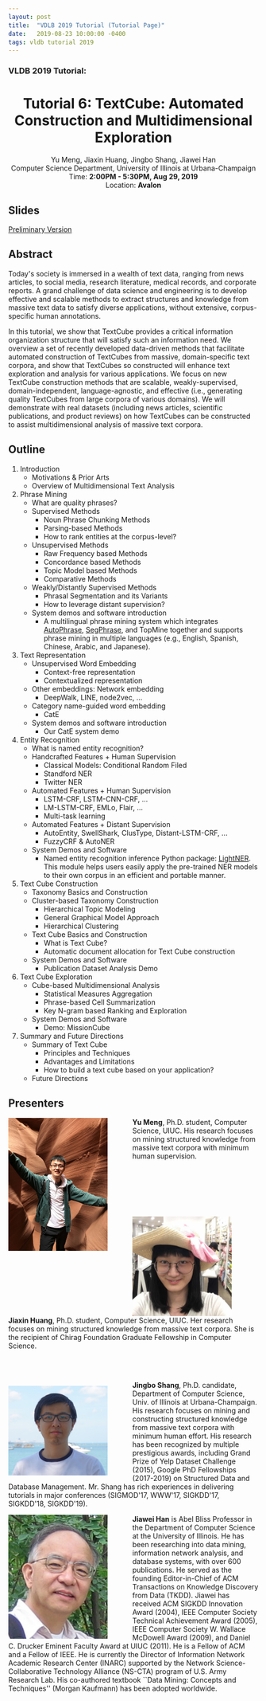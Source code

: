 ```yaml
---
layout: post
title:  "VDLB 2019 Tutorial (Tutorial Page)"
date:   2019-08-23 10:00:00 -0400
tags: vldb tutorial 2019
---
```


### VLDB 2019 Tutorial:
<center>
<h1>
Tutorial 6: TextCube: Automated Construction and Multidimensional Exploration
</h1>
Yu Meng, Jiaxin Huang, Jingbo Shang, Jiawei Han<br/>
Computer Science Department, University of Illinois at Urbana-Champaign<br/>
Time: <b>2:00PM - 5:30PM, Aug 29, 2019</b><br/>
Location: <b>Avalon</b><br/>
</center>

## Slides

[Preliminary Version](https://www.dropbox.com/s/gbqd83zocy2szph/VLDB%2719%20tutorial.pdf?dl=1)

## Abstract

Today's society is immersed in a wealth of text data, ranging from news articles, to social media, research literature, medical records, and corporate reports. A grand challenge of data science and engineering is to develop effective and scalable methods to extract structures and knowledge from massive text data to satisfy diverse applications, without extensive, corpus-specific human annotations. 

In this tutorial, we show that TextCube provides a critical information organization structure that will satisfy such an information need. We overview a set of recently developed data-driven methods that facilitate automated construction of TextCubes from massive, domain-specific text corpora, and show that TextCubes so constructed will enhance text exploration and analysis for various applications. We focus on new TextCube construction methods that are scalable, weakly-supervised, domain-independent, language-agnostic, and effective (i.e., generating quality TextCubes from large corpora of various domains). We will demonstrate with real datasets (including news articles, scientific publications, and product reviews) on how TextCubes can be constructed to assist multidimensional analysis of massive text corpora.


## Outline

1. Introduction
    - Motivations & Prior Arts
    - Overview of Multidimensional Text Analysis
2. Phrase Mining
    - What are quality phrases?
    - Supervised Methods
        * Noun Phrase Chunking Methods
        * Parsing-based Methods
        * How to rank entities at the corpus-level?
    - Unsupervised Methods
        * Raw Frequency based Methods
        * Concordance based Methods
        * Topic Model based Methods
        * Comparative Methods
    - Weakly/Distantly Supervised Methods
        * Phrasal Segmentation and its Variants
        * How to leverage distant supervision?
    - System demos and software introduction
        * A multilingual phrase mining system which integrates [AutoPhrase](https://github.com/shangjingbo1226/AutoPhrase), [SegPhrase](https://github.com/shangjingbo1226/SegPhrase), and TopMine together and supports phrase mining in multiple languages (e.g., English, Spanish, Chinese, Arabic, and Japanese).
3. Text Representation
    - Unsupervised Word Embedding
        * Context-free representation
        * Contextualized representation
    - Other embeddings: Network embedding
        * DeepWalk, LINE, node2vec, ...
    - Category name-guided word embedding
        * CatE
    - System demos and software introduction
        * Our CatE system demo
4. Entity Recognition
    - What is named entity recognition?
    - Handcrafted Features + Human Supervision
        * Classical Models: Conditional Random Filed
        * Standford NER
        * Twitter NER
    - Automated Features + Human Supervision
        * LSTM-CRF, LSTM-CNN-CRF, ...
        * LM-LSTM-CRF, EMLo, Flair, ...
        * Multi-task learning
    - Automated Features + Distant Supervision
        * AutoEntity, SwellShark, ClusType, Distant-LSTM-CRF, ...
        * FuzzyCRF & AutoNER
    - System Demos and Software
        * Named entity recognition inference Python package: [LightNER](https://github.com/LiyuanLucasLiu/LightNER). This module helps users easily apply the pre-trained NER models to their own corpus in an efficient and portable manner.
5. Text Cube Construction
    - Taxonomy Basics and Construction
    - Cluster-based Taxonomy Construction
        * Hierarchical Topic Modeling
        * General Graphical Model Approach
        * Hierarchical Clustering
    - Text Cube Basics and Construction
        * What is Text Cube?
        * Automatic document allocation for Text Cube construction
    - System Demos and Software
        * Publication Dataset Analysis Demo
6.  Text Cube Exploration
    - Cube-based Multidimensional Analysis
        * Statistical Measures Aggregation
        * Phrase-based Cell Summarization
        * Key N-gram based Ranking and Exploration
    - System Demos and Software
        * Demo: MissionCube
6. Summary and Future Directions
    - Summary of Text Cube
        * Principles and Techniques
        * Advantages and Limitations
        * How to build a text cube based on your application?
    - Future Directions


## Presenters

<img align="left" img src="/img/BIO/yumeng.jpg" alt="Drawing" style="width: 200px;margin-right:50px;"/>**Yu Meng**, Ph.D. student, Computer Science, UIUC. His research focuses on mining structured knowledge from massive text corpora with minimum human supervision. 

<br/>
<br/>
<br/>
<br/>
<br/>

<img align="left" img src="/img/BIO/jiaxinhuang.jpg" alt="Drawing" style="width: 200px;margin-right:50px;"/>**Jiaxin Huang**, Ph.D. student, Computer Science, UIUC. Her research focuses on mining structured knowledge from massive text corpora. She is the recipient of Chirag Foundation Graduate Fellowship in Computer Science.

<br/>
<br/>

<img align="left" img src="/img/BIO/jingbo.jpg" alt="Drawing" style="width: 200px;margin-right:50px;margin-top:10px"/>**Jingbo Shang**, Ph.D. candidate, Department of Computer Science, Univ. of Illinois at Urbana-Champaign. His research focuses on mining and constructing structured knowledge from massive text corpora with minimum human effort. His research has been recognized by multiple prestigious awards, including Grand Prize of Yelp Dataset Challenge (2015), Google PhD Fellowships (2017-2019) on Structured Data and Database Management. Mr. Shang has rich experiences in delivering tutorials in major conferences (SIGMOD'17, WWW'17, SIGKDD'17, SIGKDD'18, SIGKDD'19).

<img align="left" img src="/img/BIO/hanj.jpg" alt="Drawing" style="width: 200px;margin-right:50px;"/>**Jiawei Han** is Abel Bliss Professor in the Department of Computer Science at the University of Illinois. He has been researching into data mining, information network analysis, and database systems, with over 600 publications. He served as the founding Editor-in-Chief of ACM Transactions on Knowledge Discovery from Data (TKDD). Jiawei has received ACM SIGKDD Innovation Award (2004), IEEE Computer Society Technical Achievement Award (2005), IEEE Computer Society W. Wallace McDowell Award (2009), and Daniel C. Drucker Eminent Faculty Award at UIUC (2011). He is a Fellow of ACM and a Fellow of IEEE. He is currently the Director of Information Network Academic Research Center (INARC) supported by the Network Science-Collaborative Technology Alliance (NS-CTA) program of U.S. Army Research Lab. His co-authored textbook ``Data Mining: Concepts and Techniques'' (Morgan Kaufmann) has been adopted worldwide.